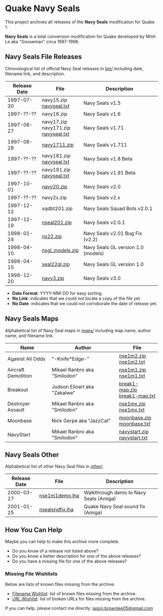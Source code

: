 # Quake Navy Seals

This project archives all releases of the **Navy Seals** modification for Quake 1.

**Navy Seals** is a total conversion modification for Quake developed by Minh Le aka "Gooseman" circa 1997-1998.

## Navy Seals File Releases

Chronological list of official Navy Seal releases in [bin/](bin/) including date, filename link, and description.

Release Date | File | Description
--- | --- | ---
1997-07-30 | navy15.zip<br>[navyseal.txt](bin/navyseal15.txt) | Navy Seals v1.5
1997-??-?? | navy16.zip | Navy Seals v1.6
1997-08-27 | navy17.zip<br>navy171.zip<br>[navyseal.txt](bin/navyseal17.txt) | Navy Seals v1.71
1997-08-28 | [navy1711.zip](bin/navy1711.zip) | Navy Seals v1.711
1997-??-?? | navy181.zip<br>[navyseal.txt](bin/navyseal18.txt) | Navy Seals v1.8 Beta
1997-??-?? | navy191.zip<br>[navyseal.txt](bin/navyseal19.txt) | Navy Seals v1.91 Beta
1997-10-01 | [navy20.zip](bin/navy20.zip) | Navy Seals v2.0
1997-??-?? | navy2x.zip | Navy Seals v2.x
1997-12-12 | sqdbt201.zip | Navy Seals Squad Bots v2.0.1
1997-12-19 | [nseal201.zip](bin/nseal201.zip) | Navy Seals v2.0.1
1998-01-24 | [ns22.zip](bin/ns22.zip) | Navy Seals v2.01 Bug Fix (v2.2)
1998-04-10 | [nsgl_models.zip](bin/nsgl_mod.zip) | Navy Seals GL version 1.0 (models)
1998-04-15 | [seal22gl.zip](bin/seal22gl.zip) | Navy Seals GL version 1.0
1998-12-20 | [navy3.zip](bin/navy3.zip) | Navy Seals v3.0

* **Date Format**: YYYY-MM-DD for easy sorting.
* **No Link**: indicates that we could not locate a copy of the file yet.
* **No Date**: indicates that we could not corroborate the date of release yet.

## Navy Seals Maps

Alphabetical list of Navy Seal maps in [maps/](maps/) including map name, author name, and filename link.

Name | Author | File
--- | --- | ---
Against All Odds | "-Knife*Edge-" | [nse1m2.zip](maps/nse1m2.zip)<br>[nse1m2.txt](maps/nse1m2.txt)
Aircraft Demolition | Mikael Ranbro aka "Smilodon" | [nse1m1.zip](maps/nse1m1.zip)<br>[nse1m1.txt](maps/nse1m1.txt)
Breakout | Judson Eiloart aka "Zakalwe" | [break1-map.zip](maps/break1-map.zip)<br>[break1-map.txt](maps/break1-map.txt)
Destroyer Assault | Mikael Ranbro aka "Smilodon" | [nse1mx.zip](maps/nse1mx.zip)<br>[nse1mx.txt](maps/nse1mx.txt)
Moonbase | Nick Gerpe aka "JazzCat" | [moonbase.zip](maps/moonbase.zip)<br>[moonbase.txt](maps/moonbase.txt)
NavyStart | Mikael Ranbro aka "Smilodon" | [navystart.zip](maps/navystart.zip)<br>[navystart.txt](maps/navystart.txt)

## Navy Seals Other

Alphabetical list of other Navy Seal files in [other/](other/).

Release Date | File | Description
--- | --- | ---
2000-03-27 | [nse1m1demo.lha](other/nse1m1demo.lha) | Walkthrough demo to Navy Seals (Amiga)
2001-01-25 | [nsealsndfix.lha](other/nsealsndfix.lha) | Quake Navy Seal sound fix (Amiga)

## How You Can Help

Maybe you can help to make this archive more complete.

* Do you know of a release not listed above?
* Do you know a better description for one of the above releases?
* Do you have a missing file for one of the above releases?

### Missing File Wishlists

Below are lists of known files missing from the archive.

* [Filename Wishlist](research/wishlist.txt): list of known files missing from the archive.
* [URL Wishlist](research/wishlist_urls.txt): list of broken URLs for files missing from the archive.

If you can help, please contact me directly: jason.brownlee05@gmail.com
